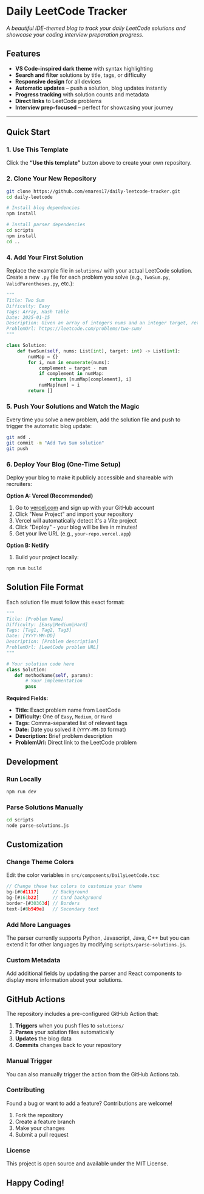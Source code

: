 # **Daily LeetCode Tracker**  
_A beautiful IDE-themed blog to track your daily LeetCode solutions and showcase your coding interview preparation progress._

## Features  
- **VS Code-inspired dark theme** with syntax highlighting  
- **Search and filter** solutions by title, tags, or difficulty  
- **Responsive design** for all devices  
- **Automatic updates** – push a solution, blog updates instantly  
- **Progress tracking** with solution counts and metadata  
- **Direct links** to LeetCode problems  
- **Interview prep-focused** – perfect for showcasing your journey  

---

## Quick Start  

### 1. Use This Template  
Click the **“Use this template”** button above to create your own repository.  

### 2. Clone Your New Repository  
```bash
git clone https://github.com/emares17/daily-leetcode-tracker.git
cd daily-leetcode

# Install blog dependencies
npm install

# Install parser dependencies
cd scripts
npm install
cd ..

```

### 4. Add Your First Solution  
Replace the example file in `solutions/` with your actual LeetCode solution. Create a new `.py` file for each problem you solve (e.g., `TwoSum.py`, `ValidParentheses.py`, etc.):


```python
"""
Title: Two Sum
Difficulty: Easy
Tags: Array, Hash Table
Date: 2025-01-15
Description: Given an array of integers nums and an integer target, return indices of the two numbers such that they add up to target.
ProblemUrl: https://leetcode.com/problems/two-sum/
"""

class Solution:
    def twoSum(self, nums: List[int], target: int) -> List[int]:
        numMap = {}
        for i, num in enumerate(nums):
            complement = target - num
            if complement in numMap:
                return [numMap[complement], i]
            numMap[num] = i
        return []

```

### 5. Push Your Solutions and Watch the Magic
Every time you solve a new problem, add the solution file and push to trigger the automatic blog update:

```bash
git add .
git commit -m "Add Two Sum solution"
git push
```

### 6. Deploy Your Blog (One-Time Setup)
Deploy your blog to make it publicly accessible and shareable with recruiters:

**Option A: Vercel (Recommended)**
1. Go to [vercel.com](https://vercel.com) and sign up with your GitHub account
2. Click "New Project" and import your repository
3. Vercel will automatically detect it's a Vite project
4. Click "Deploy" - your blog will be live in minutes!
5. Get your live URL (e.g., `your-repo.vercel.app`)

**Option B: Netlify**
1. Build your project locally:
  ```bash
  npm run build
```

## Solution File Format

Each solution file must follow this exact format:

```python
"""
Title: [Problem Name]
Difficulty: [Easy|Medium|Hard]
Tags: [Tag1, Tag2, Tag3]
Date: [YYYY-MM-DD]
Description: [Problem description]
ProblemUrl: [LeetCode problem URL]
"""

# Your solution code here
class Solution:
   def methodName(self, params):
       # Your implementation
       pass
```

**Required Fields:**  

- **Title:** Exact problem name from LeetCode  
- **Difficulty:** One of `Easy`, `Medium`, or `Hard`  
- **Tags:** Comma-separated list of relevant tags  
- **Date:** Date you solved it (`YYYY-MM-DD` format)  
- **Description:** Brief problem description  
- **ProblemUrl:** Direct link to the LeetCode problem  

## Development  

### Run Locally  
```bash
npm run dev
```

### Parse Solutions Manually
```bash
cd scripts
node parse-solutions.js
```
## Customization  

### Change Theme Colors  
Edit the color variables in `src/components/DailyLeetCode.tsx`:  

```typescript
// Change these hex colors to customize your theme
bg-[#0d1117]     // Background
bg-[#161b22]     // Card background  
border-[#30363d] // Borders
text-[#8b949e]   // Secondary text
```
### Add More Languages
The parser currently supports Python, Javascript, Java, C++ but you can extend it for other languages by modifying `scripts/parse-solutions.js`.

### Custom Metadata
Add additional fields by updating the parser and React components to display more information about your solutions.

## GitHub Actions

The repository includes a pre-configured GitHub Action that:

1. **Triggers** when you push files to `solutions/`
2. **Parses** your solution files automatically
3. **Updates** the blog data
4. **Commits** changes back to your repository

### Manual Trigger
You can also manually trigger the action from the GitHub Actions tab.

### Contributing
Found a bug or want to add a feature? Contributions are welcome!

1. Fork the repository
2. Create a feature branch
3. Make your changes
4. Submit a pull request

### License
This project is open source and available under the MIT License.

## Happy Coding!